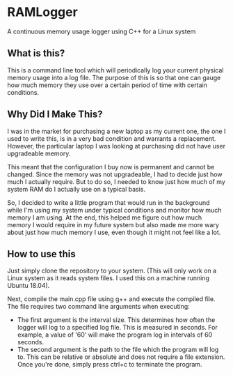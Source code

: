 # RAMLogger
A continuous memory usage logger using C++ for a Linux system

## What is this?
This is a command line tool which will periodically log your current physical memory usage into a log file. The purpose of this is so that one can gauge how much memory they use over a certain period of time with certain conditions.

## Why Did I Make This?
I was in the market for purchasing a new laptop as my current one, the one I used to write this, is in a very bad condition and warrants a replacement. However, the particular laptop I was looking at purchasing did not have user upgradeable memory.

This meant that the configuration I buy now is permanent and cannot be changed. Since the memory was not upgradeable, I had to decide just how much I actually require. But to do so, I needed to know just how much of my system RAM do I actually use on a typical basis.

So, I decided to write a little program that would run in the background while I'm using my system under typical conditions and monitor how much memory I am using. At the end, this helped me figure out how much memory I would require in my future system but also made me more wary about just how much memory I use, even though it might not feel like a lot.

## How to use this
Just simply clone the repository to your system. (This will only work on a Linux system as it reads system files. I used this on a machine running Ubuntu 18.04).

Next, compile the main.cpp file using g++ and execute the compiled file. The file requires two command line arguments when executing:
- The first argument is the interval size. This determines how often the logger will log to a specified log file. This is measured in seconds. For example, a value of '60' will make the program log in intervals of 60 seconds.
- The second argument is the path to the file which the program will log to. This can be relative or absolute and does not require a file extension.
Once you're done, simply press ctrl+c to terminate the program.
